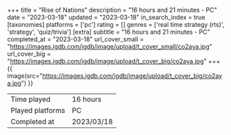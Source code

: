 +++
title = "Rise of Nations"
description = "16 hours and 21 minutes - PC"
date = "2023-03-18"
updated = "2023-03-18"
in_search_index = true
[taxonomies]
platforms = ['pc']
rating = []
genres = ['real time strategy (rts)', 'strategy', 'quiz/trivia']
[extra]
subtitle = "16 hours and 21 minutes - PC"
completed_at = "2023-03-18"
url_cover_small = "https://images.igdb.com/igdb/image/upload/t_cover_small/co2aya.jpg"
url_cover_big = "https://images.igdb.com/igdb/image/upload/t_cover_big/co2aya.jpg"
+++
{{ image(src="https://images.igdb.com/igdb/image/upload/t_cover_big/co2aya.jpg") }}

|              |            |
| ------------ | ---------- |
| Time played  | 16 hours |
| Played platforms    | PC |
| Completed at | 2023/03/18 |



